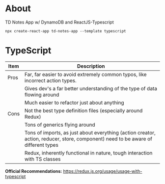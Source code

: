 # About
TD Notes App w/ DynamoDB and ReactJS-Typescript

`npx create-react-app td-notes-app --template typescript`

# TypeScript
| Item | Description |
| --- | --- |
| Pros | Far, far easier to avoid extremely common typos, like incorrect action types. |
| | Gives dev's a far better understanding of the type of data flowing around  |
| | Much easier to refactor just about anything |
| Cons | Not the best type definition files (especially around Redux)
| | Tons of generics flying around |
| | Tons of imports, as just about everything (action creator, action, reducer, store, component) need to be aware of different types |
| | Redux, inherently functional in nature, tough interaction with TS classes |

**Official Recommendations:** https://redux.js.org/usage/usage-with-typescript

